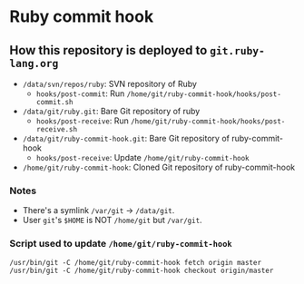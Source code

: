 # Ruby commit hook

## How this repository is deployed to `git.ruby-lang.org`

* `/data/svn/repos/ruby`: SVN repository of Ruby
  * `hooks/post-commit`: Run `/home/git/ruby-commit-hook/hooks/post-commit.sh`
* `/data/git/ruby.git`: Bare Git repository of ruby
  * `hooks/post-receive`: Run `/home/git/ruby-commit-hook/hooks/post-receive.sh`
* `/data/git/ruby-commit-hook.git`: Bare Git repository of ruby-commit-hook
  * `hooks/post-receive`: Update `/home/git/ruby-commit-hook`
* `/home/git/ruby-commit-hook`: Cloned Git repository of ruby-commit-hook

### Notes

* There's a symlink `/var/git` -> `/data/git`.
* User `git`'s `$HOME` is NOT `/home/git` but `/var/git`.

### Script used to update `/home/git/ruby-commit-hook`

```
/usr/bin/git -C /home/git/ruby-commit-hook fetch origin master
/usr/bin/git -C /home/git/ruby-commit-hook checkout origin/master
```
